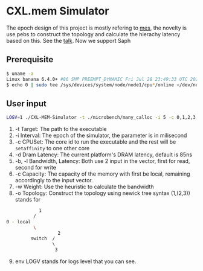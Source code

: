 # CXL.mem Simulator
The epoch design of this project is mostly refering to [mes](https://github.com/takahiro-hirofuchi/mesmeric-emulator), the novelty is use pebs to construct the topology and calculate the hierachy latency based on this. See the [talk](https://docs.google.com/file/d/1bZi2rbB-u5xMw_YET726gb2s9QuxMZJE/edit?usp=docslist_api&filetype=mspresentation). Now we support Saph

## Prerequisite
```bash
$ uname -a
Linux banana 6.4.0+ #86 SMP PREEMPT_DYNAMIC Fri Jul 28 23:49:33 UTC 2023 x86_64 x86_64 x86_64 GNU/Linux
$ echo 0 | sudo tee /sys/devices/system/node/node1/cpu*/online >/dev/null 2>&1
```
## User input
```bash
LOGV=1 ./CXL-MEM-Simulator -t ./microbench/many_calloc -i 5 -c 0,1,2,3,4,5,6,7
```
1. -t Target: The path to the executable
2. -i Interval: The epoch of the simulator, the parameter is in milisecond
3. -c CPUSet: The core id to run the executable and the rest will be `setaffinity` to one other core
4. -d Dram Latency: The current platform's DRAM latency, default is 85ns
5. -b, -l Bandwidth, Latency: Both use 2 input in the vector, first for read, second for write
6. -c Capacity: The capacity of the memory with first be local, remaining accordingly to the input vector.
7. -w Weight: Use the heuristic to calculate the bandwidth
8. -o Topology: Construct the topology using newick tree syntax (1,(2,3)) stands for 
```bash
            1
          /
0 - local
          \
                   2
         switch  / 
                 \ 
                  3
```
9. env LOGV stands for logs level that you can see.
